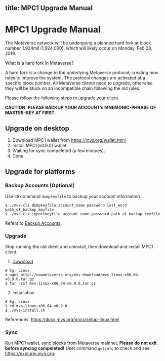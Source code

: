 title: MPC1 Upgrade Manual
---

# MPC1 Upgrade Manual

The Metaverse network will be undergoing a planned hard fork at block number 1.924mil (1,924,000), which will likely occur on Monday, Feb 28, 2019.

What is a hard fork in Metaverse?

A hard fork is a change to the underlying Metaverse protocol, creating new rules to improve the system. The protocol changes are activated at a specific block number. All Metaverse clients need to upgrade, otherwise they will be stuck on an incompatible chain following the old rules.

Please follow the following steps to upgrade your client.

**CAUTION: PLEASE BACKUP YOUR ACCOUNT’s MNEMONIC-PHRASE OF MASTER-KEY AT FIRST.**

## Upgrade on desktop
1. Download MPC1 wallet from <https://mvs.org/wallet.html>
1. Install MPC1(v0.9.0) wallet.
2. Waiting for sync compeleted (a few mintues).
3. Done.

## Upgrade for platforms

### Backup Accounts (Optional)
Use cli command `dumpkeyfile` to backup your account information.
```
$ ./mvs-cli dumpkeyfile account_name password last_word path_of_backup_keyfile
$ ./mvs-cli importkeyfile account_name password path_of_backup_keyfile
```
Refers to [Backup Accounts](https://docs.mvs.org/docs/backup-account.html).

### Upgrade
Stop running the old client and uninstall, then download and install MPC1 client.

1. [Download](https://mvs.org/wallet.html)
```
# Eg: Linux
$ wget http://newmetaverse.org/mvs-download/mvs-linux-x86_64-v0.9.0.tar.gz
$ tar -zxf mvs-linux-x86_64-v0.9.0.tar.gz
```
2. Installation
```
# Eg: Linux
$ cd mvs-linux-x86_64-v0.9.0
$ ./mvs-install.sh
```
References: <https://docs.mvs.org/docs/setup-linux.html>

### Sync
Run MPC1 wallet, sync blocks from Metaverse mainnet, **Please do not exit before syncing compeleted!**
User command `getinfo` to check and see <https://explorer.mvs.org>.

